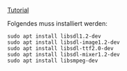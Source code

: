 [Tutorial](https://lazyfoo.net/SDL_tutorials/)

Folgendes muss installiert werden:
```
sudo apt install libsdl1.2-dev 
sudo apt install libsdl-image1.2-dev
sudo apt install libsdl-ttf2.0-dev
sudo apt install libsdl-mixer1.2-dev 
sudo apt install libsmpeg-dev 
```

